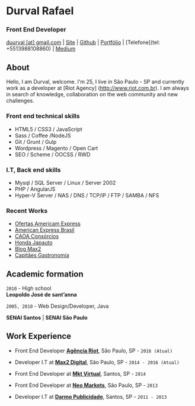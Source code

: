 # Durval Rafael

### Front End Developer

[duurval [at] gmail.com](mailto:duurval@gmail.com) | [Site](http://durvalrafael.com.br/) | [Github](http://github.com/durvalrafael) | [Portfólio](http://behance.net/durval) | [Telefone](tel: +5513988108860) | 
[Medium](https://medium.com/@durval)


## About

Hello, I am Durval, welcome.
I'm 25, I live in São Paulo - SP and currently work as a developer at [Riot Agency] (http://www.riot.com.br). I am always in search of knowledge, collaboration on the web community and new challenges.

### Front end technical skills

*   HTML5 / CSS3 / JavaScript
*   Sass / Coffee /NodeJS
*   Git / Grunt / Gulp
*   Wordpress / Magento / Open Cart
*   SEO / Scheme / OOCSS / RWD  

### I.T, Back end skills

*   Mysql / SQL Server / Linux / Server 2002
*   PHP / AngularJS
*   Hyper-V Server / NAS / DNS / TCP/IP / FTP / SAMBA / NFS

### Recent Works
* [Ofertas Americam Express](http://www.ofertasamericanexpress.com.br/)
* [American Express Brasil](http://www.americanexpress.com.br)
* [CAOA Consórcios](http://www.caoaconsorcios.com.br)
* [Honda Japauto](http://www.ofertasjapauto.com.br/)
* [Blog Max2](http://www.max2digital.com.br/blog)
* [Capitães Gastronomia](http://www.capitaesgastronomia.com.br/)


## Academic formation

`2010` - High school  
 **Leopoldo José de sant’anna**

`2005, 2010` - Web Design/Developer, Java  

 **SENAI Santos** | **SENAI São Paulo**

## Work Experience


*   Front End Developer **[Agência Riot](http://www.riot.com.br/)**, São Paulo, SP - `2016 (Atual)`

*   Developer I.T at **[Max2 Digital](http://www.max2digital.com.br/)**, São Paulo, SP - `2014 - 2016 (Atual)`

*   Front End Developer at **[Mkt Virtual](http://www.mktvirtual.com.br/)**, Santos, SP - `2014`

*   Front End Developer at **[Neo Markets](http://www.neomarkets.com.br/)**, São Paulo, SP - `2013`

*   Developer I.T at **[Darmo Publicidade](http://www.darmopublicidade.com.br/)**, Santos, SP - `2011 - 2013`
